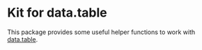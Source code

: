 # Kit for data.table

This package provides some useful helper functions to work with [data.table](http://r-datatable.com).
